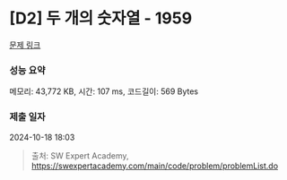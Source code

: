 # [D2] 두 개의 숫자열 - 1959 

[문제 링크](https://swexpertacademy.com/main/code/problem/problemDetail.do?contestProbId=AV5PpoFaAS4DFAUq) 

### 성능 요약

메모리: 43,772 KB, 시간: 107 ms, 코드길이: 569 Bytes

### 제출 일자

2024-10-18 18:03



> 출처: SW Expert Academy, https://swexpertacademy.com/main/code/problem/problemList.do